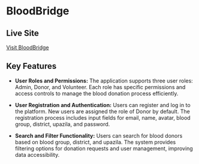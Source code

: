 # BloodBridge

## Live Site
[Visit BloodBridge](https://blood-donation-e615e.web.app)


## Key Features

- **User Roles and Permissions:** The application supports three user roles: Admin, Donor, and Volunteer. Each role has specific permissions and access controls to manage the blood donation process efficiently.

- **User Registration and Authentication:** Users can register and log in to the platform. New users are assigned the role of Donor by default. The registration process includes input fields for email, name, avatar, blood group, district, upazila, and password.

- **Search and Filter Functionality:** Users can search for blood donors based on blood group, district, and upazila. The system provides filtering options for donation requests and user management, improving data accessibility.

